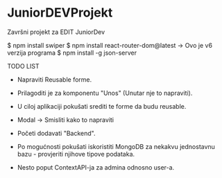 # JuniorDEVProjekt
Završni projekt za EDIT JuniorDev 

$ npm install swiper
$ npm install react-router-dom@latest       -> Ovo je v6 verzija programa
$ npm install -g json-server


 TODO LIST
 - Napraviti Reusable forme.
 - Prilagoditi je za komponentu "Unos" (Unutar nje to napraviti).
 - U ciloj aplikaciji pokušati srediti te forme da budu reusable.
 
 - Modal -> Smisliti kako to napraviti
 - Početi dodavati "Backend".
 - Po mogućnosti pokušati iskoristiti MongoDB za nekakvu jednostavnu bazu - provjeriti njihove tipove podataka.
 - Nesto poput ContextAPI-ja za admina odnosno user-a. 
